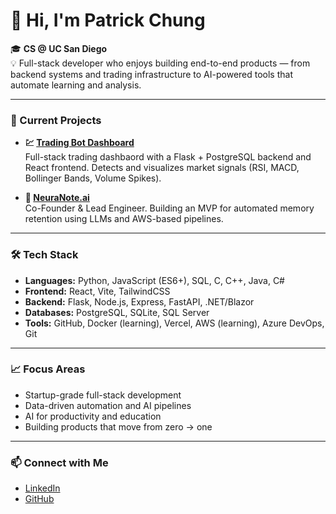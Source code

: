 # 👋 Hi, I'm Patrick Chung

🎓 **CS @ UC San Diego**  
💡 Full-stack developer who enjoys building end-to-end products — from backend systems and trading infrastructure to AI-powered tools that automate learning and analysis.

---

### 🚀 Current Projects

- **💹 [Trading Bot Dashboard](https://github.com/TheAsianFish/trading-bot)**  
  Full-stack trading dashbaord with a Flask + PostgreSQL backend and React frontend. Detects and visualizes market signals (RSI, MACD, Bollinger Bands, Volume Spikes).

- **🧠 [NeuraNote.ai](https://github.com/golkelj/NeuraNote)**  
  Co-Founder & Lead Engineer. Building an MVP for automated memory retention using LLMs and AWS-based pipelines.

---

### 🛠️ Tech Stack

- **Languages:** Python, JavaScript (ES6+), SQL, C, C++, Java, C#
- **Frontend:** React, Vite, TailwindCSS
- **Backend:** Flask, Node.js, Express, FastAPI, .NET/Blazor
- **Databases:** PostgreSQL, SQLite, SQL Server
- **Tools:** GitHub, Docker (learning), Vercel, AWS (learning), Azure DevOps, Git

---

### 📈 Focus Areas

- Startup-grade full-stack development  
- Data-driven automation and AI pipelines
- AI for productivity and education
- Building products that move from zero → one

---

### 📫 Connect with Me

- [LinkedIn](https://linkedin.com/in/patrick-ji-chung)
- [GitHub](https://github.com/TheAsianFish)  
